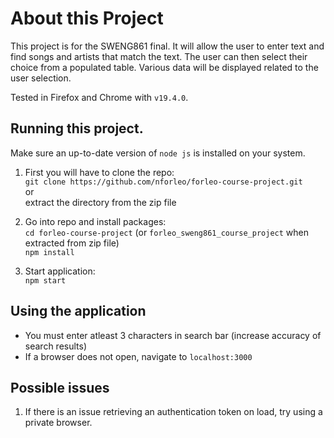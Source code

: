 # About this Project

This project is for the SWENG861 final. It will allow the user to enter text and find songs and artists that match the text.  The user can then select their choice from a populated table.  Various data will be displayed related to the user selection.

Tested in Firefox and Chrome with `v19.4.0`.

## Running this project.

Make sure an up-to-date version of `node js` is installed on your system.

1. First you will have to clone the repo: <br>
`git clone https://github.com/nforleo/forleo-course-project.git`
<br /> or <br/>
extract the directory from the zip file

2. Go into repo and install packages:<br>
`cd forleo-course-project` (or `forleo_sweng861_course_project` when extracted from zip file)<br>
`npm install`

3. Start application:<br>
`npm start`

## Using the application
- You must enter atleast 3 characters in search bar (increase accuracy of search results)
- If a browser does not open, navigate to `localhost:3000`

## Possible issues
1.  If there is an issue retrieving an authentication token on load, try using a private browser.


